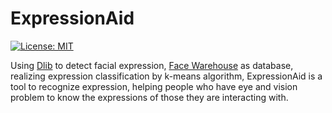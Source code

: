# ExpressionAid
[![License: MIT](https://img.shields.io/badge/License-MIT-yellow.svg)](https://opensource.org/licenses/MIT)

Using [Dlib](http://dlib.net/) to detect facial expression,  [Face Warehouse](http://gaps-zju.org/facewarehouse/) as database, realizing expression classification by k-means algorithm, ExpressionAid is a tool to recognize expression, helping people who have eye and vision problem to know the expressions of those they are interacting with.